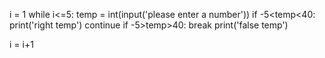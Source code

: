 
i = 1
while i<=5:
    temp = int(input('please enter a number'))
    if -5<temp<40:
        print('right temp')
        continue
    if -5>temp>40:
        break
    print('false temp')

i = i+1




